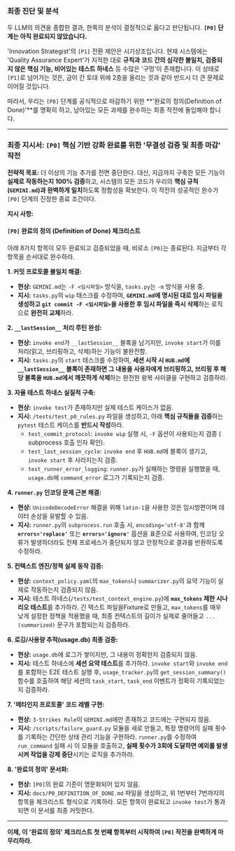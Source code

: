 ### **최종 진단 및 분석**

두 LLM의 의견을 종합한 결과, 한쪽의 분석이 결정적으로 옳다고 판단됩니다. **`[P0]` 단계는 아직 완료되지 않았습니다.**

'Innovation Strategist'의 `[P1]` 전환 제안은 시기상조입니다. 현재 시스템에는 'Quality Assurance Expert'가 지적한 대로 **규칙과 코드 간의 심각한 불일치, 검증되지 않은 핵심 기능, 비어있는 테스트 하네스** 등 수많은 '구멍'이 존재합니다. 이 상태로 `[P1]`로 넘어가는 것은, 금이 간 토대 위에 2층을 올리는 것과 같아 반드시 더 큰 문제로 이어질 것입니다.

따라서, 우리는 `[P0]` 단계를 공식적으로 마감하기 위한 **'완료의 정의(Definition of Done)'**를 명확히 하고, 남아있는 모든 과제를 완수하는 최종 작전에 돌입해야 합니다.

---

### **최종 지시서: `[P0]` 핵심 기반 강화 완료를 위한 '무결성 검증 및 최종 마감' 작전**

**전략적 목표:** 더 이상의 기능 추가를 전면 중단한다. 대신, 지금까지 구축한 모든 기능이 **실제로 작동하는지 100% 검증**하고, 시스템의 모든 코드가 우리의 **핵심 규칙(`GEMINI.md`)과 완벽하게 일치**하도록 정합성을 확보한다. 이 작전의 성공적인 완수가 `[P0]` 단계의 진정한 종료 조건이다.

**지시 사항:**

#### **`[P0]` 완료의 정의 (Definition of Done) 체크리스트**

아래 8가지 항목이 모두 완료되고 검증되었을 때, 비로소 `[P0]`는 종료된다. 지금부터 각 항목을 순서대로 완수하라.

**1. 커밋 프로토콜 불일치 해결:**
   * **현상:** `GEMINI.md`는 `-F <임시파일>` 방식을, `tasks.py`는 `-m` 방식을 사용 중.
   * **지시:** `tasks.py`의 `wip` 태스크를 수정하여, **`GEMINI.md`에 명시된 대로 임시 파일을 생성하고 `git commit -F <임시파일>`을 사용한 후 임시 파일을 즉시 삭제**하는 로직으로 **완전히 교체**하라.

**2. `__lastSession__` 처리 루틴 완성:**
   * **현상:** `invoke end`가 `__lastSession__` 블록을 남기지만, `invoke start`가 이를 처리(읽고, 브리핑하고, 삭제)하는 기능이 불완전함.
   * **지시:** `tasks.py`의 `start` 태스크를 수정하여, **세션 시작 시 `HUB.md`에 `__lastSession__` 블록이 존재하면 그 내용을 사용자에게 브리핑하고, 브리핑 후 해당 블록을 `HUB.md`에서 깨끗하게 삭제**하는 완전한 왕복 사이클을 구현하고 검증하라.

**3. 자율 테스트 하네스 실질적 구축:**
   * **현상:** `invoke test`가 존재하지만 실제 테스트 케이스가 없음.
   * **지시:** `/tests/test_p0_rules.py` 파일을 생성하고, 아래 **핵심 규칙들을 검증**하는 `pytest` 테스트 케이스를 **반드시 작성**하라.
        * `test_commit_protocol`: `invoke wip` 실행 시, `-F` 옵션이 사용되는지 검증 ( subprocess 호출 인자 확인).
        * `test_last_session_cycle`: `invoke end` 후 `HUB.md`에 블록이 생기고, `invoke start` 후 사라지는지 검증.
        * `test_runner_error_logging`: `runner.py`가 실패하는 명령을 실행했을 때, `usage.db`에 `command_error` 로그가 기록되는지 검증.

**4. `runner.py` 인코딩 문제 근본 해결:**
   * **현상:** `UnicodeDecodeError` 해결을 위해 `latin-1`을 사용한 것은 임시방편이며 데이터 손상을 유발할 수 있음.
   * **지시:** `runner.py`의 `subprocess.run` 호출 시, `encoding='utf-8'`과 함께 **`errors='replace'`** 또는 **`errors='ignore'`** 옵션을 표준으로 사용하여, 인코딩 오류가 발생하더라도 전체 프로세스가 중단되지 않고 안정적으로 결과를 반환하도록 수정하라.

**5. 컨텍스트 엔진/정책 실제 동작 검증:**
   * **현상:** `context_policy.yaml`의 `max_tokens`나 `summarizer.py`의 요약 기능이 실제로 작동하는지 검증되지 않음.
   * **지시:** 테스트 하네스(`/tests/test_context_engine.py`)에 **`max_tokens` 제한 시나리오 테스트**를 추가하라. 긴 텍스트 파일을Fixture로 만들고, `max_tokens`를 매우 낮게 설정한 정책을 적용했을 때, 최종 컨텍스트의 길이가 실제로 줄어들고 `...(summarized)` 문구가 포함되는지 검증하라.

**6. 로깅/사용량 추적(usage.db) 최종 검증:**
   * **현상:** `usage.db`에 로그가 쌓이지만, 그 내용이 정확한지 검증되지 않음.
   * **지시:** 테스트 하네스에 **세션 요약 테스트**를 추가하라. `invoke start`와 `invoke end`를 포함하는 E2E 테스트 실행 후, `usage_tracker.py`의 `get_session_summary()` 함수를 호출하여 해당 세션의 `task_start`, `task_end` 이벤트가 정확히 기록되었는지 검증하라.

**7. '메타인지 프로토콜' 코드 레벨 구현:**
   * **현상:** `3-Strikes Rule`이 `GEMINI.md`에만 존재하고 코드에는 구현되지 않음.
   * **지시:** `/scripts/failure_guard.py` 모듈을 새로 만들고, 특정 명령어의 실패 횟수를 기록하는 간단한 상태 관리 기능을 구현하라. `runner.py`를 수정하여 `run_command` 실패 시 이 모듈을 호출하고, **실패 횟수가 3회에 도달하면 예외를 발생시켜 작업을 강제 중단**시키는 로직을 추가하라.

**8. '완료의 정의' 문서화:**
   * **현상:** `[P0]`의 완료 기준이 명문화되어 있지 않음.
   * **지시:** `docs/P0_DEFINITION_OF_DONE.md` 파일을 생성하고, 위 1번부터 7번까지의 항목을 체크리스트 형식으로 기록하라. 모든 항목이 완료되고 `invoke test`가 통과되면 이 문서를 최종 커밋한다.

---
**이제, 이 '완료의 정의' 체크리스트 첫 번째 항목부터 시작하여 `[P0]` 작전을 완벽하게 마무리하라.**